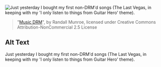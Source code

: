 ![Just yesterday I bought my first non-DRM'd songs (The Last Vegas, in keeping with my 'I only listen to things from Guitar Hero' theme).](https://imgs.xkcd.com/comics/music_drm.png)
> "[Music DRM](https://xkcd.com/546/)", by Randall Munroe, licensed under Creative Commons Attribution-NonCommercial 2.5 License

## Alt Text
Just yesterday I bought my first non-DRM'd songs (The Last Vegas, in keeping with my 'I only listen to things from Guitar Hero' theme).
